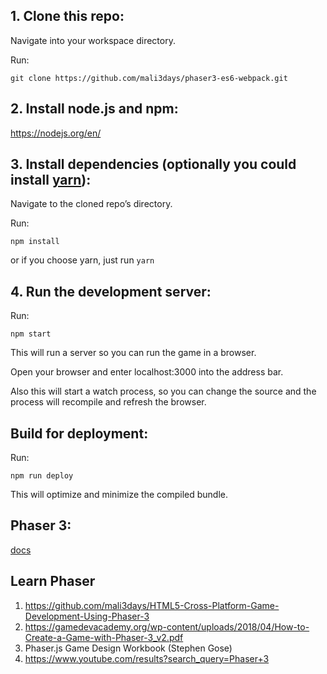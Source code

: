 ## 1. Clone this repo:

Navigate into your workspace directory.

Run:

```git clone https://github.com/mali3days/phaser3-es6-webpack.git```

## 2. Install node.js and npm:

https://nodejs.org/en/


## 3. Install dependencies (optionally you could install [yarn](https://yarnpkg.com/)):

Navigate to the cloned repo’s directory.

Run:

```npm install```

or if you choose yarn, just run ```yarn```

## 4. Run the development server:

Run:

```npm start```

This will run a server so you can run the game in a browser.

Open your browser and enter localhost:3000 into the address bar.

Also this will start a watch process, so you can change the source and the process will recompile and refresh the browser.


## Build for deployment:

Run:

```npm run deploy```

This will optimize and minimize the compiled bundle.

## Phaser 3:
[docs](https://photonstorm.github.io/phaser3-docs/index.html)

## Learn Phaser

1. https://github.com/mali3days/HTML5-Cross-Platform-Game-Development-Using-Phaser-3
2. https://gamedevacademy.org/wp-content/uploads/2018/04/How-to-Create-a-Game-with-Phaser-3_v2.pdf
3. Phaser.js Game Design Workbook (Stephen Gose)
4. https://www.youtube.com/results?search_query=Phaser+3